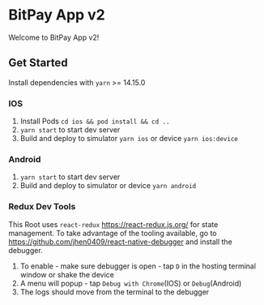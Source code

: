 # BitPay App v2
Welcome to BitPay App v2!

## Get Started
Install dependencies with `yarn` >= 14.15.0

### IOS
1. Install Pods `cd ios && pod install && cd ..`
2. `yarn start` to start dev server
3. Build and deploy to simulator `yarn ios` or device `yarn ios:device`

### Android
1. `yarn start` to start dev server
2. Build and deploy to simulator or device `yarn android`


### Redux Dev Tools
This Root uses `react-redux` https://react-redux.js.org/ for state management. To take advantage of the tooling available, go to https://github.com/jhen0409/react-native-debugger and install the debugger.

1. To enable - make sure debugger is open - tap `D` in the hosting terminal window or shake the device 
2. A menu will popup - tap `Debug with Chrome`(IOS) or `Debug`(Android)
3. The logs should move from the terminal to the debugger


